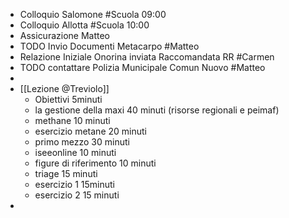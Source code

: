 - Colloquio Salomone #Scuola 09:00
- Colloquio Allotta #Scuola 10:00
- Assicurazione Matteo
- TODO Invio Documenti Metacarpo #Matteo
- Relazione Iniziale Onorina inviata Raccomandata RR #Carmen
- TODO contattare Polizia Municipale Comun Nuovo #Matteo
-
- [[Lezione @Treviolo]]
	- Obiettivi 5minuti
	- la gestione della maxi 40 minuti (risorse regionali e peimaf)
	- methane 10 minuti
	- esercizio metane 20 minuti
	- primo mezzo 30 minuti
	- iseeonline 10 minuti
	- figure di riferimento 10 minuti
	- triage 15 minuti
	- esercizio 1 15minuti
	- esercizio 2 15 minuti
-